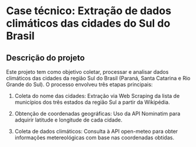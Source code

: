 # Case técnico: Extração de dados climáticos das cidades do Sul do Brasil

## Descrição do projeto

Este projeto tem como objetivo coletar, processar e analisar dados climáticos das cidades da região Sul do Brasil (Paraná, Santa Catarina e Rio Grande do Sul). O processo envolveu três etapas principais:

1. Coleta do nome das cidades: Extração via Web Scraping da lista de municípios dos trẽs estados da região Sul a partir da Wikipédia.

2. Obtenção de coordenadas geográficas: Uso da API Nominatim para adquirir latitude e longitude de cada cidade.

3. Coleta de dados climáticos: Consulta à API open-meteo para obter informações metereológicas com base nas coordenadas obtidas.


